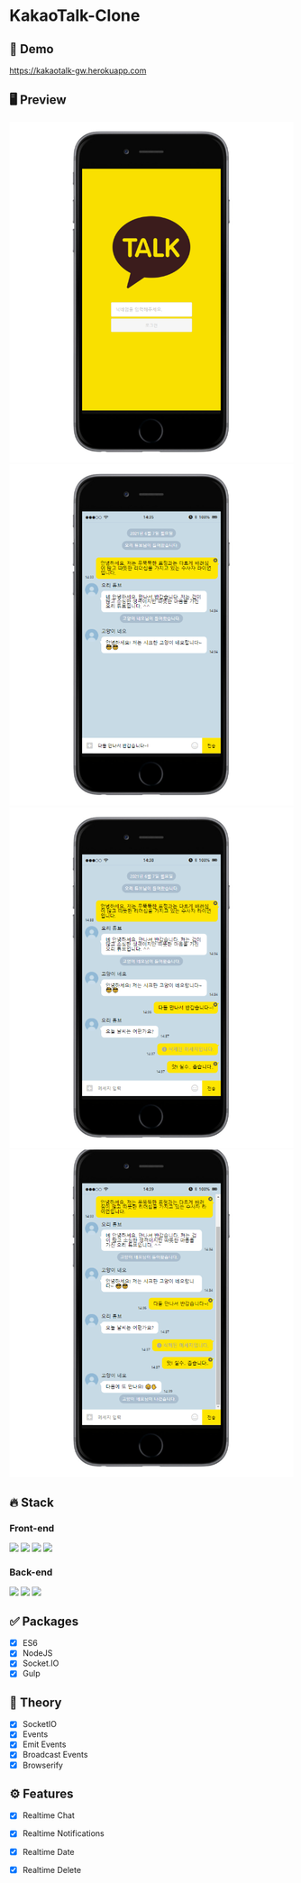 # KakaoTalk-Clone

## 🔗 Demo
https://kakaotalk-gw.herokuapp.com

## 🖥 Preview
<img src="/preview/1.png"><img src="/preview/3.png"><img src="/preview/4.png"><img src="/preview/5.png">

## 🔥 Stack
### Front-end
<img height="30" src="https://img.shields.io/badge/Javascript-black?style=for-the-badge&logo=Javascript&logoColor=F7DF1E"/>   <img height="30" src="https://img.shields.io/badge/Pug-A86454?style=for-the-badge&logo=Pug&logoColor=white"/> 
<img height="30" src="https://img.shields.io/badge/Babel-F9DC3E?style=for-the-badge&logo=Babel&logoColor=black"/>
<img height="30" src="https://img.shields.io/badge/Gulp-CF4647?style=for-the-badge&logo=Gulp&logoColor=white"/>

### Back-end
<img height="30" src="https://img.shields.io/badge/Node.js-339933?style=for-the-badge&logo=Node-dot-js&logoColor=white"/> <img height="30" src="https://img.shields.io/badge/Express-000000?style=for-the-badge&logo=Express&logoColor=white"/>
<img height="30" src="https://img.shields.io/badge/socket.io-010101?style=for-the-badge&logo=socket-dot-io&logoColor=white"/>

## ✅ Packages
- [x] ES6
- [x] NodeJS
- [x] Socket.IO
- [x] Gulp

## 📖 Theory
- [x] SocketIO
- [x] Events
- [x] Emit Events
- [x] Broadcast Events
- [x] Browserify

## ⚙ Features
- [x] Realtime Chat
- [x] Realtime Notifications
- [x] Realtime Date
- [x] Realtime Delete

